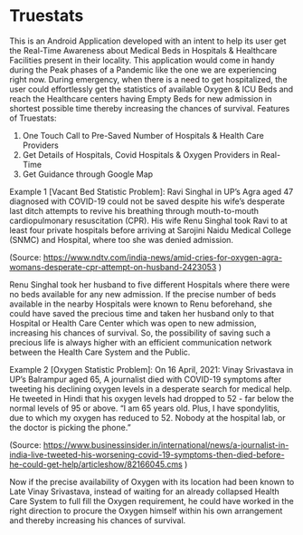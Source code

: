 # Truestats
This is an Android Application developed with an intent to help its user get the Real-Time Awareness about Medical Beds in Hospitals & Healthcare Facilities present in their locality. This application would come in handy during the Peak phases of a Pandemic like the one we are experiencing right now. During emergency, when there is a need to get hospitalized, the user could effortlessly get the statistics of available Oxygen & ICU Beds and reach the Healthcare centers having Empty Beds for new admission in shortest possible time thereby increasing the chances of survival.
Features of Truestats:
1. One Touch Call to Pre-Saved Number of Hospitals & Health Care Providers
2. Get Details of Hospitals, Covid Hospitals & Oxygen Providers in Real-Time
3. Get Guidance through Google Map

Example 1 [Vacant Bed Statistic Problem]: Ravi Singhal in UP’s Agra aged 47 diagnosed with COVID-19 could not be saved despite his wife’s desperate last ditch attempts to revive his breathing through mouth-to-mouth cardiopulmonary resuscitation (CPR). His wife Renu Singhal took Ravi to at least four private hospitals before arriving at Sarojini Naidu Medical College (SNMC) and Hospital, where too she was denied admission.

(Source: https://www.ndtv.com/india-news/amid-cries-for-oxygen-agra-womans-desperate-cpr-attempt-on-husband-2423053 )

Renu Singhal took her husband to five different Hospitals where there were no beds available for any new admission. If the precise number of beds available in the nearby Hospitals were known to Renu beforehand, she could have saved the precious time and taken her husband only to that Hospital or Health Care Center which was open to new admission, increasing his chances of survival. So, the possibility of saving such a precious life is always higher with an efficient communication network between the Health Care System and the Public.

 

Example 2 [Oxygen Statistic Problem]: On 16 April, 2021: Vinay Srivastava in UP’s Balrampur aged 65, A journalist died with COVID-19 symptoms after tweeting his declining oxygen levels in a desperate search for medical help. He tweeted in Hindi that his oxygen levels had dropped to 52 - far below the normal levels of 95 or above. “I am 65 years old. Plus, I have spondylitis, due to which my oxygen has reduced to 52. Nobody at the hospital lab, or the doctor is picking the phone.”

(Source: https://www.businessinsider.in/international/news/a-journalist-in-india-live-tweeted-his-worsening-covid-19-symptoms-then-died-before-he-could-get-help/articleshow/82166045.cms )

Now if the precise availability of Oxygen with its location had been known to Late Vinay Srivastava, instead of waiting for an already collapsed Health Care System to full fill the Oxygen requirement, he could have worked in the right direction to procure the Oxygen himself within his own arrangement and thereby increasing his chances of survival.
